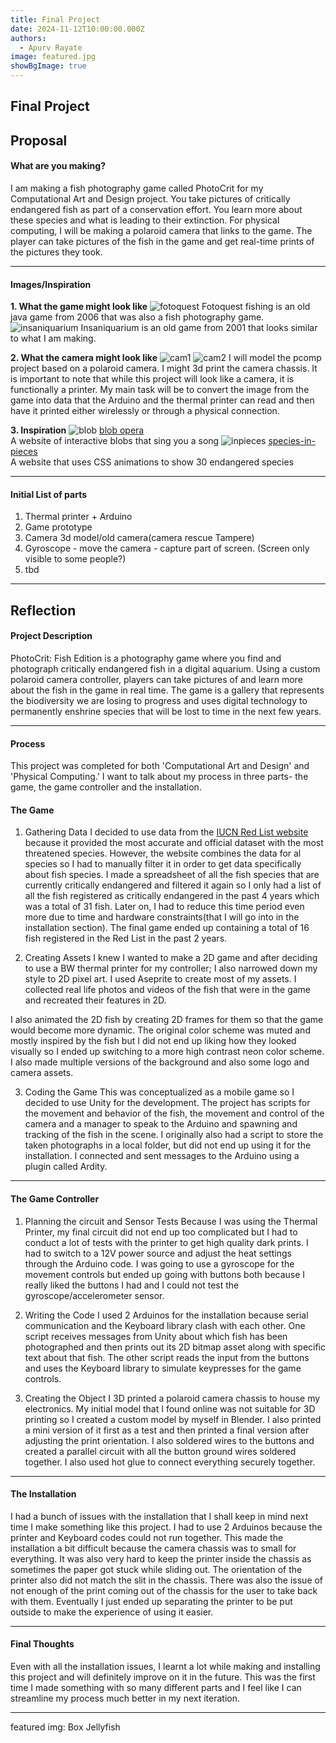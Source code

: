 ```yaml
---
title: Final Project
date: 2024-11-12T10:00:00.000Z
authors:
  - Apurv Rayate
image: featured.jpg
showBgImage: true
---
```

## Final Project

## Proposal

#### What are you making?

I am making a fish photography game called PhotoCrit for my Computational Art and Design project. You take pictures of critically endangered fish as part of a conservation effort. You learn more about these species and what is leading to their extinction. For physical computing, I will be making a polaroid camera that links to the game. The player can take pictures of the fish in the game and get real-time prints of the pictures they took.

---

#### Images/Inspiration  
**1. What the game might look like**
![fotoquest](foto.jpg)
Fotoquest fishing is an old java game from 2006 that was also a fish photography game.  
![insaniquarium](insani.jpg)
Insaniquarium is an old game from 2001 that looks similar to what I am making.
  
**2. What the camera might look like**
![cam1](bfvg.jpg)
![cam2](fdgs.jpg)
I will model the pcomp project based on a polaroid camera. I might 3d print the camera chassis. It is important to note that while this project will look like a camera, it is functionally a printer. My main task will be to convert the image from the game into data that the Arduino and the thermal printer can read and then have it printed either wirelessly or through a physical connection. 
 
**3. Inspiration**
![blob](nkjl.jpg)
<u>[blob opera](https://artsandculture.google.com/experiment/blob-opera/AAHWrq360NcGbw?hl=en)</u>  
A website of interactive blobs that sing you a song
![inpieces](nlkn.png)
<u>[species-in-pieces](http://species-in-pieces.com/)</u>  
A website that uses CSS animations to show 30 endangered species

---

#### Initial List of parts  
1. Thermal printer + Arduino
2. Game prototype
3. Camera 3d model/old camera(camera rescue Tampere)
4. Gyroscope - move the camera - capture part of screen. (Screen only visible to some people?)
5. tbd

---

## Reflection

#### Project Description
PhotoCrit: Fish Edition is a photography game where you find and photograph critically endangered fish in a digital aquarium. Using a custom polaroid camera controller, players can take pictures of and learn more about the fish in the game in real time. The game is a gallery that represents the biodiversity we are losing to progress and uses digital technology to permanently enshrine species that will be lost to time in the next few years.

---

#### Process
This project was completed for both 'Computational Art and Design' and 'Physical Computing.' I want to talk about my process in three parts- the game, the game controller and the installation.

#### The Game
1. Gathering Data
I decided to use data from the <a href="https://www.iucnredlist.org/">IUCN Red List website</a> because it provided the most accurate and official dataset with the most threatened species. However, the website combines the data for al species so I had to manually filter it in order to get data specifically about fish species. I made a spreadsheet of all the fish species that are currently critically endangered and filtered it again so I only had a list of all the fish registered as critically endangered in the past 4 years which was a total of 31 fish. Later on, I had to reduce this time period even more due to time and hardware constraints(that I will go into in the installation section). The final game ended up containing a total of 16 fish registered in the Red List in the past 2 years.

2. Creating Assets
I knew I wanted to make a 2D game and after deciding to use a BW thermal printer for my controller; I also narrowed down my style to 2D pixel art. I used Aseprite to create most of my assets. I collected real life photos and videos of the fish that were in the game and  recreated their features in 2D. 

I also animated the 2D fish by creating 2D frames for them so that the game would become more dynamic. The original color scheme was muted and mostly inspired by the fish but I did not end up liking how they looked visually so I ended up switching to a more high contrast neon color scheme. I also made multiple versions of the background and also some logo and camera assets.

3. Coding the Game
This was conceptualized as a mobile game so I decided to use Unity for the development. The project has scripts for the movement and behavior of the fish, the movement and control of the camera and a manager to speak to the Arduino and spawning and tracking of the fish in the scene. I originally also had a script to store the taken photographs in a local folder, but did not end up using it for the installation. I connected and sent messages to the Arduino using a plugin called Ardity.

---

#### The Game Controller
1. Planning the circuit and Sensor Tests
Because I was using the Thermal Printer, my final circuit did not end up too complicated but I had to conduct a lot of tests with the printer to get high quality dark prints. I had to switch to a 12V power source and adjust the heat settings through the Arduino code. I was going to use a gyroscope for the movement controls but ended up going with buttons both because I really liked the buttons I had and I could not test the gyroscope/accelerometer sensor.

2. Writing the Code
I used 2 Arduinos for the installation because serial communication and the Keyboard library clash with each other. One script receives messages from Unity about which fish has been photographed and then prints out its 2D bitmap asset along with specific text about that fish. The other script reads the input from the buttons and uses the Keyboard library to simulate keypresses for the game controls.

3. Creating the Object
I 3D printed a polaroid camera chassis to house my electronics. My initial model that I found online was not suitable for 3D printing so I created a custom model by myself in Blender. I also printed a mini version of it first as a test and then printed a final version after adjusting the print orientation. I also soldered wires to the buttons and created a parallel circuit with all the button ground wires soldered together. I also used hot glue to connect everything securely together.

---

#### The Installation
I had a bunch of issues with the installation that I shall keep in mind next time I make something like this project. I had to use 2 Arduinos because the printer and Keyboard codes could not run together. This made the installation a bit difficult because the camera chassis was to small for everything. It was also very hard to keep the printer inside the chassis as sometimes the paper got stuck while sliding out. The orientation of the printer also did not match the slit in the chassis. There was also the issue of not enough of the print coming out of the chassis for the user to take back with them. Eventually I just ended up separating the printer to be put outside to make the experience of using it easier.

---

#### Final Thoughts
Even with all the installation issues, I learnt a lot while making and installing this project and will definitely improve on it in the future. This was the first time I made something with so many different parts and I feel like I can streamline my process much better in my next iteration.

--- 

featured img: Box Jellyfish
